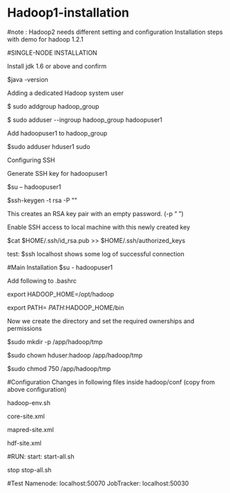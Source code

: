 # Hadoop1-installation
#note : Hadoop2 needs different setting and configuration
Installation steps with demo for hadoop 1.2.1

#SINGLE-NODE INSTALLATION

Install jdk 1.6 or above and
confirm 

$java -version

Adding a dedicated Hadoop system user

$ sudo addgroup hadoop_group

$ sudo adduser --ingroup hadoop_group hadoopuser1

Add hadoopuser1 to hadoop_group 

$sudo adduser hduser1 sudo

Configuring SSH

Generate SSH key for hadoopuser1

$su – hadoopuser1

$ssh-keygen -t rsa -P ""

This creates  an RSA key pair with an empty password. (-p “ ”)

Enable SSH access to local machine with this newly created key

$cat $HOME/.ssh/id_rsa.pub >> $HOME/.ssh/authorized_keys

test:
$ssh localhost
shows some log of successful connection

#Main Installation
$su - hadoopuser1

Add following to .bashrc

export HADOOP_HOME=/opt/hadoop

export PATH= $PATH:$HADOOP_HOME/bin



Now we create the directory and set the required ownerships and permissions

$sudo mkdir -p /app/hadoop/tmp

$sudo chown hduser:hadoop /app/hadoop/tmp

$sudo chmod 750 /app/hadoop/tmp

#Configuration
Changes in following files inside hadoop/conf 
(copy from above configuration)

hadoop-env.sh

core-site.xml

mapred-site.xml

hdf-site.xml

#RUN:
start:
start-all.sh

stop
stop-all.sh

#Test 
Namenode:
localhost:50070
 JobTracker:
 localhost:50030
